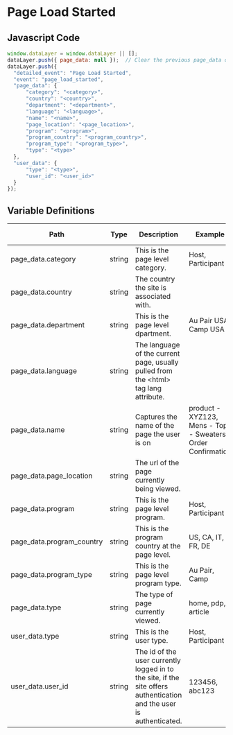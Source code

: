 # Page Load Started

### 

## Javascript Code
```js
window.dataLayer = window.dataLayer || [];
dataLayer.push({ page_data: null });  // Clear the previous page_data object.
dataLayer.push({
  "detailed_event": "Page Load Started",
  "event": "page_load_started",
  "page_data": {
      "category": "<category>",
      "country": "<country>",
      "department": "<department>",
      "language": "<language>",
      "name": "<name>",
      "page_location": "<page_location>",
      "program": "<program>",
      "program_country": "<program_country>",
      "program_type": "<program_type>",
      "type": "<type>"
  },
  "user_data": {
      "type": "<type>",
      "user_id": "<user_id>"
  }
});
```

## Variable Definitions

|Path|Type|Description|Example|Pattern|Min Length|Max Length|Minimum|Maximum|Multiple Of|
| --- | --- | --- | --- | --- | --- | --- | --- | --- | --- |
|page_data.category|string|This is the page level category.|Host, Participant|||||||
|page_data.country|string|The country the site is associated with.||||||||
|page_data.department|string|This is the page level dpartment.|Au Pair USA, Camp USA|||||||
|page_data.language|string|The language of the current page, usually pulled from the &lt;html&gt; tag lang attribute.||||||||
|page_data.name|string|Captures the name of the page the user is on|product - XYZ123, Mens - Tops - Sweaters, Order Confirmation|||||||
|page_data.page_location|string|The url of the page currently being viewed.||||||||
|page_data.program|string|This is the page level program.|Host, Participant|||||||
|page_data.program_country|string|This is the program country at the page level.|US, CA, IT, FR, DE|||||||
|page_data.program_type|string|This is the page level program type.|Au Pair, Camp|||||||
|page_data.type|string|The type of page currently viewed.|home, pdp, article|||||||
|user_data.type|string|This is the user type.|Host, Participant|||||||
|user_data.user_id|string|The id of the user currently logged in to the site, if the site offers authentication and the user is authenticated.|123456, abc123|||||||





